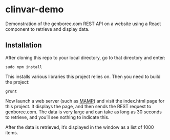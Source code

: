 clinvar-demo
============

Demonstration of the genboree.com REST API on a website using a React component to retrieve and display data.


## Installation

After cloning this repo to your local directory, go to that directory and enter:

```
sudo npm install
```

This installs various libraries this project relies on. Then you need to build the project:

```
grunt
```

Now launch a web server (such as [MAMP](http://www.mamp.info/en/)) and visit the index.html page for this project. It displays the page, and then sends the REST request to genboree.com. The data is very large and can take as long as 30 seconds to retrieve, and you’ll see nothing to indicate this.

After the data is retrieved, it’s displayed in the window as a list of 1000 items.
